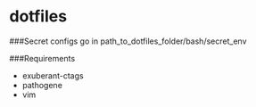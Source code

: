 dotfiles
========

###Secret configs go in
path_to_dotfiles_folder/bash/secret_env  

###Requirements

* exuberant-ctags  
* pathogene  
* vim  